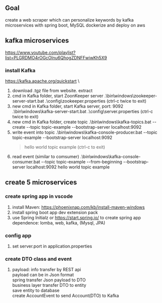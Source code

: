 ## Goal
create a web scraper which can personalize keywords by kafka microservices with spring boot, MySQL
dockerize and deploy on aws

## kafka microservices
https://www.youtube.com/playlist?list=PLGRDMO4rOGcOlnu6QhogZDNFFwiwKh5X9

### install Kafka
https://kafka.apache.org/quickstart \
1. download .tgz file from website. extract
2. cmd in Kafka folder, start ZoonKeeper server
    .\bin\windows\zookeeper-server-start.bat .\config\zookeeper.properties 
    (ctrl-c twice to exit)
3. new cmd in Kafka folder, start Kafka server, port: 9092
    .\bin\windows\kafka-server-start.bat .\config\server.properties
    (ctrl-c twice to exit)
4. new cmd in Kafka folder, create topic
    .\bin\windows\kafka-topics.bat --create --topic topic-example --bootstrap-server localhost:9092
5. write event into topic
    .\bin\windows\kafka-console-producer.bat --topic topic-example --bootstrap-server localhost:9092
    >hello world
    >topic example 
    (ctrl-c to exit)
6. read event (similar to comsumer)
    .\bin\windows\kafka-console-consumer.bat --topic topic-example --from-beginning --bootstrap-server localhost:9092
    hello world
    topic example

## create 5 microservices
### create spring app in vscode
1. install Maven: https://phoenixnap.com/kb/install-maven-windows
2. install spring boot app dev extension pack
3. use Spring Initialz or https://start.spring.io/ to create spring app
    dependence: lomba, web, kafka, (Mysql, JPA)

### config app
1. set server.port in application.properties

### create DTO class and event
1. payload: info transfer by REST api \
payload can be in Json format \
spring transfer Json payload to DTO \
business layer transfer DTO to entity \
save entity to database \
create AccountEvent to send Account(DTO) to Kafka